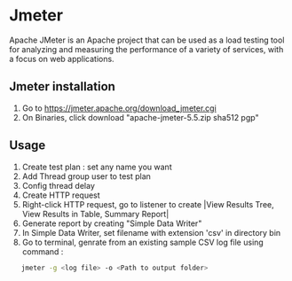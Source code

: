 # Jmeter
Apache JMeter is an Apache project that can be used as a load testing tool for analyzing and measuring the performance of a variety of services, with a focus on web applications.

## Jmeter installation
1. Go to https://jmeter.apache.org/download_jmeter.cgi
2. On Binaries, click download "apache-jmeter-5.5.zip	sha512	pgp"

## Usage
1. Create test plan : set any name you want
2. Add Thread group user to test plan
3. Config thread delay
4. Create HTTP request 
5. Right-click HTTP request, go to listener to create |View Results Tree, View Results in Table, Summary Report|
6. Generate report by creating "Simple Data Writer"
7. In Simple Data Writer, set filename with extension 'csv' in directory bin
8. Go to terminal, genrate from an existing sample CSV log file using command : 
```sh
   jmeter -g <log file> -o <Path to output folder>
```
